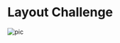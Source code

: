 # Layout Challenge

![pic](https://github.com/bhupendpatil/Practice/blob/master/Flutter/mi_card_flutter(layoutChallenge)/Layout-Challenge-Specs.png)